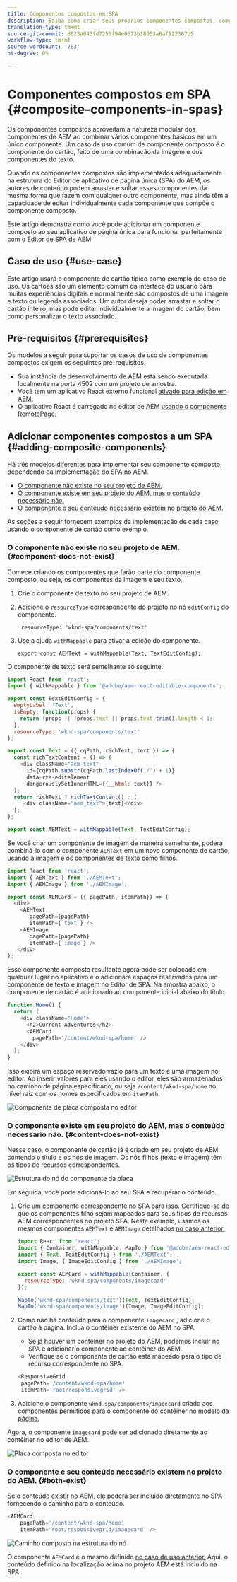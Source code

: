 ```yaml
---
title: Componentes compostos em SPA
description: Saiba como criar seus próprios componentes compostos, componentes compostos de outros componentes que funcionam com o Editor de aplicativo de página única (SPA) AEM.
translation-type: tm+mt
source-git-commit: 8623a043fd7253f94e0673b18053a6af922367b5
workflow-type: tm+mt
source-wordcount: '783'
ht-degree: 0%

---
```



# Componentes compostos em SPA {#composite-components-in-spas}

Os componentes compostos aproveitam a natureza modular dos componentes de AEM ao combinar vários componentes básicos em um único componente. Um caso de uso comum de componente composto é o componente do cartão, feito de uma combinação da imagem e dos componentes do texto.

Quando os componentes compostos são implementados adequadamente na estrutura do Editor de aplicativo de página única (SPA) do AEM, os autores de conteúdo podem arrastar e soltar esses componentes da mesma forma que fazem com qualquer outro componente, mas ainda têm a capacidade de editar individualmente cada componente que compõe o componente composto.

Este artigo demonstra como você pode adicionar um componente composto ao seu aplicativo de página única para funcionar perfeitamente com o Editor de SPA de AEM.

## Caso de uso  {#use-case}

Este artigo usará o componente de cartão típico como exemplo de caso de uso. Os cartões são um elemento comum da interface do usuário para muitas experiências digitais e normalmente são compostos de uma imagem e texto ou legenda associados. Um autor deseja poder arrastar e soltar o cartão inteiro, mas pode editar individualmente a imagem do cartão, bem como personalizar o texto associado.

## Pré-requisitos {#prerequisites}

Os modelos a seguir para suportar os casos de uso de componentes compostos exigem os seguintes pré-requisitos.

* Sua instância de desenvolvimento de AEM está sendo executada localmente na porta 4502 com um projeto de amostra.
* Você tem um aplicativo React externo funcional [ativado para edição em AEM.](editing-external-spa.md)
* O aplicativo React é carregado no editor de AEM [usando o componente RemotePage.](remote-page.md)

## Adicionar componentes compostos a um SPA {#adding-composite-components}

Há três modelos diferentes para implementar seu componente composto, dependendo da implementação do SPA no AEM.

* [O componente não existe no seu projeto de AEM.](#component-does-not-exist)
* [O componente existe em seu projeto do AEM, mas o conteúdo necessário não.](#content-does-not-exist)
* [O componente e seu conteúdo necessário existem no projeto do AEM.](#both-exist)

As seções a seguir fornecem exemplos da implementação de cada caso usando o componente de cartão como exemplo.

### O componente não existe no seu projeto de AEM. {#component-does-not-exist}

Comece criando os componentes que farão parte do componente composto, ou seja, os componentes da imagem e seu texto.

1. Crie o componente de texto no seu projeto de AEM.
1. Adicione o `resourceType` correspondente do projeto no nó `editConfig` do componente.

   ```text
    resourceType: 'wknd-spa/components/text' 
   ```

1. Use a ajuda `withMappable` para ativar a edição do componente.

   ```text
   export const AEMText = withMappable(Text, TextEditConfig); 
   ```

O componente de texto será semelhante ao seguinte.

```javascript
import React from 'react';
import { withMappable } from '@adobe/aem-react-editable-components';

export const TextEditConfig = {
  emptyLabel: 'Text',
  isEmpty: function(props) {
    return !props || !props.text || props.text.trim().length < 1;
  },
  resourceType: 'wknd-spa/components/text'
};

export const Text = ({ cqPath, richText, text }) => {
  const richTextContent = () => (
    <div className="aem_text"
      id={cqPath.substr(cqPath.lastIndexOf('/') + 1)}
      data-rte-editelement
      dangerouslySetInnerHTML={{__html: text}} />
  );
  return richText ? richTextContent() : (
     <div className="aem_text">{text}</div>
  );
};

export const AEMText = withMappable(Text, TextEditConfig);
```

Se você criar um componente de imagem de maneira semelhante, poderá combiná-lo com o componente `AEMText` em um novo componente de cartão, usando a imagem e os componentes de texto como filhos.

```javascript
import React from 'react';
import { AEMText } from './AEMText';
import { AEMImage } from './AEMImage';

export const AEMCard = ({ pagePath, itemPath}) => (
  <div>
    <AEMText
       pagePath={pagePath}
       itemPath={`text`} />
    <AEMImage
       pagePath={pagePath}
       itemPath={`image`} />
   </div>
);
```

Esse componente composto resultante agora pode ser colocado em qualquer lugar no aplicativo e o adicionará espaços reservados para um componente de texto e imagem no Editor de SPA. Na amostra abaixo, o componente de cartão é adicionado ao componente inicial abaixo do título.

```javascript
function Home() {
  return (
    <div className="Home">
      <h2>Current Adventures</h2>
      <AEMCard
        pagePath='/content/wknd-spa/home' />
    </div>
  );
}
```

Isso exibirá um espaço reservado vazio para um texto e uma imagem no editor. Ao inserir valores para eles usando o editor, eles são armazenados no caminho de página especificado, ou seja `/content/wknd-spa/home` no nível raiz com os nomes especificados em `itemPath`.

![Componente de placa composta no editor](assets/composite-card.png)

### O componente existe em seu projeto do AEM, mas o conteúdo necessário não. {#content-does-not-exist}

Nesse caso, o componente de cartão já é criado em seu projeto de AEM contendo o título e os nós de imagem. Os nós filhos (texto e imagem) têm os tipos de recursos correspondentes.

![Estrutura do nó do componente da placa](assets/composite-node-structure.png)

Em seguida, você pode adicioná-lo ao seu SPA e recuperar o conteúdo.

1. Crie um componente correspondente no SPA para isso. Certifique-se de que os componentes filho sejam mapeados para seus tipos de recursos AEM correspondentes no projeto SPA. Neste exemplo, usamos os mesmos componentes `AEMText` e `AEMImage` detalhados [no caso anterior.](#component-does-not-exist)

   ```javascript
   import React from 'react';
   import { Container, withMappable, MapTo } from '@adobe/aem-react-editable-components';
   import { Text, TextEditConfig } from './AEMText';
   import Image, { ImageEditConfig } from './AEMImage';
   
   export const AEMCard = withMappable(Container, {
     resourceType: 'wknd-spa/components/imagecard'
   });
   
   MapTo('wknd-spa/components/text')(Text, TextEditConfig);
   MapTo('wknd-spa/components/image')(Image, ImageEditConfig);
   ```

1. Como não há conteúdo para o componente `imagecard` , adicione o cartão à página. Inclua o contêiner existente do AEM no SPA.
   * Se já houver um contêiner no projeto do AEM, podemos incluir no SPA e adicionar o componente ao contêiner do AEM.
   * Verifique se o componente de cartão está mapeado para o tipo de recurso correspondente no SPA.

   ```javascript
   <ResponsiveGrid
    pagePath='/content/wknd-spa/home'
    itemPath='root/responsivegrid' />
   ```

1. Adicione o componente `wknd-spa/components/imagecard` criado aos componentes permitidos para o componente do contêiner [no modelo da página.](/help/sites-cloud/authoring/features/templates.md)

Agora, o componente `imagecard` pode ser adicionado diretamente ao contêiner no editor de AEM.

![Placa composta no editor](assets/composite-card.gif)

### O componente e seu conteúdo necessário existem no projeto do AEM. {#both-exist}

Se o conteúdo existir no AEM, ele poderá ser incluído diretamente no SPA fornecendo o caminho para o conteúdo.

```javascript
<AEMCard
    pagePath='/content/wknd-spa/home'
    itemPath='root/responsivegrid/imagecard' />
```

![Caminho composto na estrutura do nó](assets/composite-path.png)

O componente `AEMCard` é o mesmo definido [no caso de uso anterior.](#content-does-not-exist) Aqui, o conteúdo definido na localização acima no projeto AEM está incluído na SPA .
